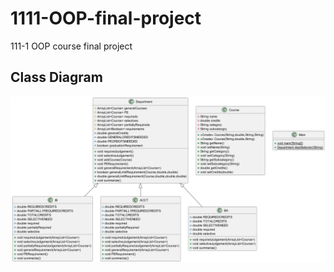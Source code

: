 # 1111-OOP-final-project
111-1 OOP course final project

## Class Diagram
![class diagram](https://github.com/jefflingit/1111-OOP-final-project/blob/master/final_project_UML.png)
